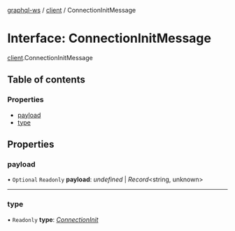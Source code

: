 [graphql-ws](../README.md) / [client](../modules/client.md) / ConnectionInitMessage

# Interface: ConnectionInitMessage

[client](../modules/client.md).ConnectionInitMessage

## Table of contents

### Properties

- [payload](client.connectioninitmessage.md#payload)
- [type](client.connectioninitmessage.md#type)

## Properties

### payload

• `Optional` `Readonly` **payload**: *undefined* \| *Record*<string, unknown\>

___

### type

• `Readonly` **type**: [*ConnectionInit*](../enums/message.messagetype.md#connectioninit)
